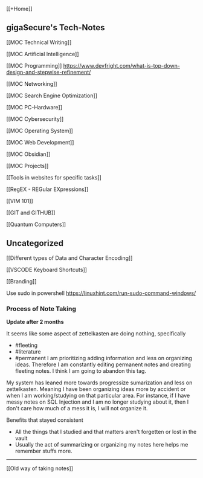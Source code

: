 [[+Home]]
## gigaSecure's Tech-Notes

[[MOC Technical Writing]]


[[MOC Artificial Intelligence]]


[[MOC Programming]]
https://www.devfright.com/what-is-top-down-design-and-stepwise-refinement/


[[MOC Networking]]


[[MOC Search Engine Optimization]]


[[MOC PC-Hardware]]


[[MOC Cybersecurity]]


[[MOC Operating System]]


[[MOC Web Development]]


[[MOC Obsidian]]


[[MOC Projects]]


[[Tools in websites for specific tasks]]

[[RegEX - REGular EXpressions]]

[[VIM 101]]

[[GIT and GITHUB]]

[[Quantum Computers]]

## Uncategorized

[[Different types of Data and Character Encoding]]

[[VSCODE Keyboard Shortcuts]]

[[Branding]]


Use sudo in powershell
https://linuxhint.com/run-sudo-command-windows/


### Process of Note Taking
**Update after 2 months**

It seems like some aspect of zettelkasten are doing nothing, specifically 
- #fleeting 
- #literature 
- #permanent 
I am prioritizing adding information and less on organizing ideas. Therefore I am constantly editing permanent notes and creating fleeting notes. I think I am going to abandon this tag.

My system has leaned more towards progressize sumarization and less on zettelkasten. Meaning I have been organizing ideas more by accident or when I am working/studying on that particular area. 
For instance, if I have messy notes on SQL Injection and I am no longer studying about it, then I don't care how much of a mess it is, I will not organize it.

Benefits that stayed consistent
- All the things that I studied and that matters aren't forgetten or lost in the vault
- Usually the act of summarizing or organizing my notes here helps me remember stuffs more. 








---
[[Old way of taking notes]]